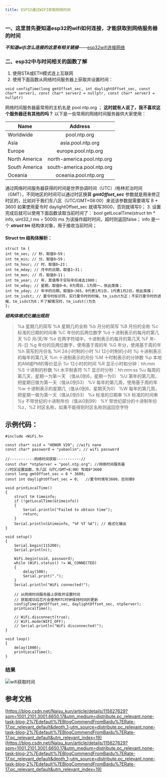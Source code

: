 ```yaml
---
title: ESP32通过WIFI获取网络时间
---
```


### 一、这里首先要知道esp32的wifi如何连接，才能获取到网络服务器的时间
<!-- more --> 
***不知道wifi怎么连接的这里有相关链接***——[esp32wifi连接网络](https://yu-728.github.io/2022/03/18/esp32_WiFi/)

### 二、esp32中与时间相关的函数了解
1. 使用STA或ETH模式连上互联网
2. 使用下面函数从网络时间服务器上获取并设置时间：
```
void configTime(long gmtOffset_sec, int daylightOffset_sec, const char* server1, const char* server2 = nullptr, const char* server3 = nullptr)
```
网络时间服务器最常用的主机名是 pool.ntp.org ；
**这时就有人说了，我不喜欢这个服务器还有其他的吗？**
以下是一些常用的网络时间服务器供大家使用：

Name|Address
---          |:--:
Worldwide    |pool.ntp.org
Asia         |asia.pool.ntp.org
Europe       |europe.pool.ntp.org
North America|north-america.pool.ntp.org
South America|south-america.pool.ntp.org
Oceania|oceania.pool.ntp.org

通过网络时间服务器获得的时间是世界协调时间（UTC）/格林尼治时间（GMT），不同地区的时间可以通过时区换算
***gmtOffset_sec*** 参数就是用来修正时区的，比如对于我们东八区（UTC/GMT+08:00）来说该参数就需要填写 8 * 3600 
如果使用夏令时 daylightOffset_sec 就填写3600，否则就填写0；
3. 设置完成后就可以使用下面函数读取当前时间了：
bool getLocalTime(struct tm * info, uint32_t ms = 5000)
ms 为该操作超时时间，超时则返回false；
info 是一个 ***struct tm*** 结构体对象，用于接收当前时间；
#### Struct tm 结构体解析：

```
struct tm {
int tm_sec; // 秒，取值0~59；
int tm_min; // 分，取值0~59；
int tm_hour; // 时，取值0~23；
int tm_mday; // 月中的日期，取值1~31；
int tm_mon; // 月，取值0~11；
int tm_year; // 年，其值等于实际年份减去1900；
int tm_wday; // 星期，取值0~6，0为周日，1为周一，依此类推；
int tm_yday; // 年中的日期，取值0~365，0代表1月1日，1代表1月2日，依此类推；
int tm_isdst; // 夏令时标识符，实行夏令时的时候，tm_isdst为正；不实行夏令时的进候，tm_isdst为0；不了解情况时，tm_isdst()为负
};
```

***结构体格式化输出规则***

>%a 星期几的简写
%A 星期几的全称
%b 月分的简写
%B 月份的全称
%c 标准的日期的时间串
%C 年份的后两位数字
%d 十进制表示的每月的第几天
%D 月/天/年
%e 在两字符域中，十进制表示的每月的第几天
%F 年-月-日
%g 年份的后两位数字，使用基于周的年
%G 年分，使用基于周的年
%h 简写的月份名
%H 24小时制的小时
%I 12小时制的小时
%j 十进制表示的每年的第几天
%m 十进制表示的月份
%M 十时制表示的分钟数
%p 本地的AM或PM的等价显示
%r 12小时的时间
%R 显示小时和分钟：hh:mm
%S 十进制的秒数
%t 水平制表符
%T 显示时分秒：hh:mm:ss
%u 每周的第几天，星期一为第一天 （值从0到6，星期一为0）
%U 第年的第几周，把星期日做为第一天（值从0到53）
%V 每年的第几周，使用基于周的年
%w 十进制表示的星期几（值从0到6，星期天为0）
%W 每年的第几周，把星期一做为第一天（值从0到53）
%x 标准的日期串
%X 标准的时间串
%y 不带世纪的十进制年份（值从0到99）
%Y 带世纪部分的十进制年份
%z，%Z 时区名称，如果不能得到时区名称则返回空字符


## 示例代码：
```
#include <WiFi.h>

const char* ssid = "HONOR V20"; //wifi nane
const char* password = "yubaolin"; // wifi password

//-----------网络时间获取-----------//
const char *ntpServer = "pool.ntp.org"; //网络时间服务器
//时区设置函数，东八区（UTC/GMT+8:00）写成8*3600
const long gmtOffset_sec = 8 * 3600;    
const int daylightOffset_sec = 0;   //夏令时填写3600，否则填0

void printLocalTime()
{
    struct tm timeinfo;
    if (!getLocalTime(&timeinfo))
    {
        Serial.println("Failed to obtain time");
        return;
    }
    Serial.println(&timeinfo, "%F %T %A"); // 格式化输出
}

void setup()
{
    Serial.begin(115200);
    Serial.println();

    WiFi.begin(ssid, password);
    while (WiFi.status() != WL_CONNECTED)
    {
        delay(500);
        Serial.print(".");
    }
    Serial.println("WiFi connected!");

    // 从网络时间服务器上获取并设置时间
    // 获取成功后芯片会使用RTC时钟保持时间的更新
    configTime(gmtOffset_sec, daylightOffset_sec, ntpServer);
    printLocalTime();

    // WiFi.disconnect(true);
    // WiFi.mode(WIFI_OFF);
    // Serial.println("WiFi disconnected!");
}

void loop()
{
    delay(1000);
    printLocalTime();
}
```
### 结果
![wifi获取时间](https://i.niupic.com/images/2022/03/21/9WTc.png)


## 参考文档
[https://blog.csdn.net/Naisu_kun/article/details/115627629?spm=1001.2101.3001.6650.17&utm_medium=distribute.pc_relevant.none-task-blog-2%7Edefault%7EBlogCommendFromBaidu%7ERate-17.pc_relevant_default&depth_1-utm_source=distribute.pc_relevant.none-task-blog-2%7Edefault%7EBlogCommendFromBaidu%7ERate-17.pc_relevant_default&utm_relevant_index=19](https://blog.csdn.net/Naisu_kun/article/details/115627629?spm=1001.2101.3001.6650.17&utm_medium=distribute.pc_relevant.none-task-blog-2%7Edefault%7EBlogCommendFromBaidu%7ERate-17.pc_relevant_default&depth_1-utm_source=distribute.pc_relevant.none-task-blog-2%7Edefault%7EBlogCommendFromBaidu%7ERate-17.pc_relevant_default&utm_relevant_index=19)